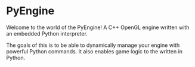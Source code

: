 
# PyEngine

Welcome to the world of the PyEngine! A C++ OpenGL engine written with an embedded Python
interpreter. 

The goals of this is to be able to dynamically manage your engine with powerful Python commands.
It also enables game logic to the written in Python.
